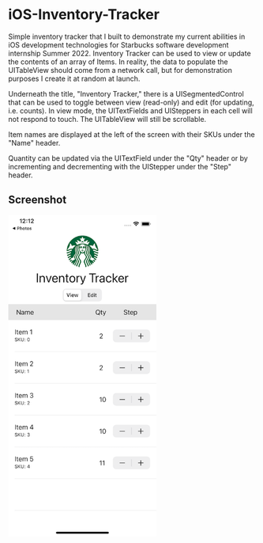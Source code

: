 # iOS-Inventory-Tracker
Simple inventory tracker that I built to demonstrate my current abilities in iOS development technologies for Starbucks software development internship Summer 2022.
Inventory Tracker can be used to view or update the contents of an array of Items. In reality, the data to populate the UITableView should come from a network call, but for demonstration purposes I create it at random at launch.

Underneath the title, "Inventory Tracker," there is a UISegmentedControl that can be used to toggle between view (read-only) and edit (for updating, i.e. counts). In view mode, the UITextFields and UISteppers in each cell will not respond to touch. The UITableView will still be scrollable.

Item names are displayed at the left of the screen with their SKUs under the "Name" header.

Quantity can be updated via the UITextField under the "Qty" header or by incrementing and decrementing with the UIStepper under the "Step" header.

## Screenshot

<img src="https://raw.githubusercontent.com/IanSkelskey/iOS-Inventory-Tracker/main/screenshot%20%5B03-08-2022%5D.png" width="300">
